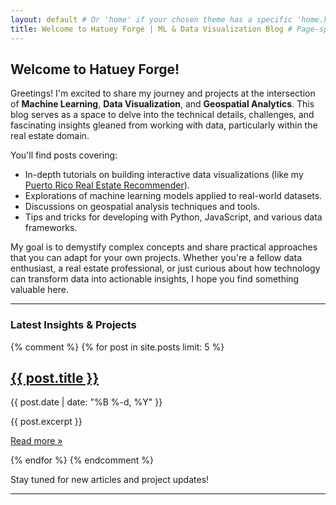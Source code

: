 ```yaml
---
layout: default # Or 'home' if your chosen theme has a specific 'home.html' layout. 'default' is a safe fallback.
title: Welcome to Hatuey Forge | ML & Data Visualization Blog # Page-specific title. This will override the global title if layout uses it.
---
```


## Welcome to Hatuey Forge!

Greetings! I'm excited to share my journey and projects at the intersection of **Machine Learning**, **Data Visualization**, and **Geospatial Analytics**. This blog serves as a space to delve into the technical details, challenges, and fascinating insights gleaned from working with data, particularly within the real estate domain.

You'll find posts covering:
*   In-depth tutorials on building interactive data visualizations (like my [Puerto Rico Real Estate Recommender](https://hatueyforge.github.io/prlistingrecommender/)).
*   Explorations of machine learning models applied to real-world datasets.
*   Discussions on geospatial analysis techniques and tools.
*   Tips and tricks for developing with Python, JavaScript, and various data frameworks.

My goal is to demystify complex concepts and share practical approaches that you can adapt for your own projects. Whether you're a fellow data enthusiast, a real estate professional, or just curious about how technology can transform data into actionable insights, I hope you find something valuable here.

---

### Latest Insights & Projects

<!--
    IMPORTANT: Many Jekyll themes will automatically display a list of your latest blog posts
    on the homepage when you use a layout like 'default' or 'home'.
    You might NOT need the Liquid code below.

    However, if your theme does NOT automatically list posts, you can uncomment
    and use the following Liquid code to display recent articles.
-->

{% comment %}
{% for post in site.posts limit: 5 %}
  <article>
    <h2><a href="{{ post.url | relative_url }}">{{ post.title }}</a></h2>
    <p class="post-meta">{{ post.date | date: "%B %-d, %Y" }}</p>
    {{ post.excerpt }}
    <p><a href="{{ post.url | relative_url }}">Read more »</a></p>
  </article>
{% endfor %}
{% endcomment %}

<!-- If you uncommented the Liquid code, remove this placeholder text. -->
Stay tuned for new articles and project updates!

---

<!--Feel free to connect with me on [LinkedIn](link-to-your-linkedin-profile) or [GitHub](link-to-your-github-profile).-->

